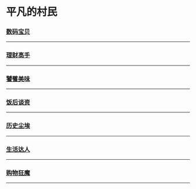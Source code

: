 平凡的村民
==========

### [数码宝贝](digimon/index)

---

### [理财高手](economy/index)

---

### [饕餮美味](food/index)

---

### [饭后谈资](gossip/index)

---

### [历史尘埃](history/index)

---

### [生活达人](lifehacker/index)

---

### [购物狂魔](shopping/index)

---
